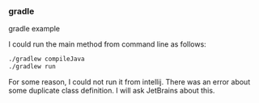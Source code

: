 ### gradle

gradle example

I could run the main method from command line as follows:

````bash
./gradlew compileJava
./gradlew run
````

For some reason, I could not run it from intellij.
There was an error about some duplicate class definition.
I will ask JetBrains about this.

